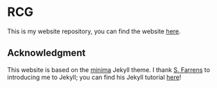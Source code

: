 # RCG

This is my website repository, you can find the website <a href="carloni-gertosio.com">here</a>.

## Acknowledgment

This website is based on the <a href="https://github.com/jekyll/minima">minima</a> Jekyll theme. I thank <a href="https://github.com/sfarrens/">S. Farrens</a> to introducing me to Jekyll; you can find his Jekyll tutorial <a href="https://github.com/sfarrens/jekyll_tutorial">here</a>!
